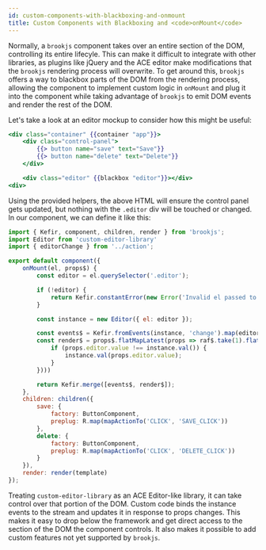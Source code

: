 ```yaml
---
id: custom-components-with-blackboxing-and-onmount
title: Custom Components with Blackboxing and <code>onMount</code>
---
```


Normally, a `brookjs` component takes over an entire section of the DOM, controlling its entire lifecyle. This can make it difficult to integrate with other libraries, as plugins like jQuery and the ACE editor make modifications that the `brookjs` rendering process will overwrite. To get around this, `brookjs` offers a way to blackbox parts of the DOM from the rendering process, allowing the component to implement custom logic in `onMount` and plug it into the component while taking
advantage of `brookjs` to emit DOM events and render the rest of the DOM.

Let's take a look at an editor mockup to consider how this might be useful:

```handlebars
<div class="container" {{container "app"}}>
    <div class="control-panel">
        {{> button name="save" text="Save"}}
        {{> button name="delete" text="Delete"}}
    </div>

    <div class="editor" {{blackbox "editor"}}></div>
<div>
```

Using the provided helpers, the above HTML will ensure the control panel gets updated, but nothing with the `.editor` div will be touched or changed. In our component, we can define it like this:

```js
import { Kefir, component, children, render } from 'brookjs';
import Editor from 'custom-editor-library'
import { editorChange } from '../action';

export default component({
    onMount(el, props$) {
        const editor = el.querySelector('.editor');

        if (!editor) {
            return Kefir.constantError(new Error('Invalid el passed to app'));
        }

        const instance = new Editor({ el: editor });

        const events$ = Kefir.fromEvents(instance, 'change').map(editorChange);
        const render$ = props$.flatMapLatest(props => raf$.take(1).flatMap(() => Kefir.stream(emitter => {
            if (props.editor.value !== instance.val()) {
                instance.val(props.editor.value);
            }
        })))

        return Kefir.merge([events$, render$]);
    },
    children: children({
        save: {
            factory: ButtonComponent,
            preplug: R.map(mapActionTo('CLICK', 'SAVE_CLICK'))
        },
        delete: {
            factory: ButtonComponent,
            preplug: R.map(mapActionTo('CLICK', 'DELETE_CLICK'))
        }
    }),
    render: render(template)
});
```

Treating `custom-editor-library` as an ACE Editor-like library, it can take control over that portion of the DOM. Custom code binds the instance events to the stream and updates it in response to props changes. This makes it easy to drop below the framework and get direct access to the section of the DOM the component controls. It also makes it possible to add custom features not yet supported by `brookjs`.
